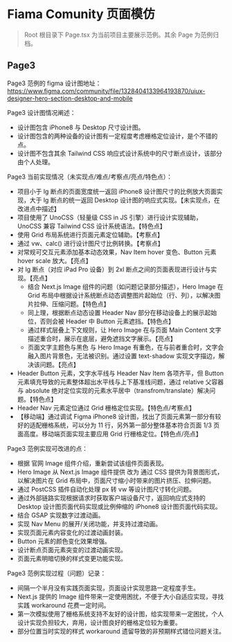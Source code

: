 # Fiama Comunity 页面模仿

> Root 根目录下 Page.tsx 为当前项目主要展示范例。其余 Page 为范例归档。

## Page3

Page3 范例的 figma 设计图地址：https://www.figma.com/community/file/1328404133964193870/uiux-designer-hero-section-desktop-and-mobile

Page3 设计图情况阐述：

- 设计图包含 iPhone8 与 Desktop 尺寸设计图。
- 设计图包含的两种设备的设计图有一定程度考虑栅格定位设计，是个不错的点。
- 设计图不包含其余 Tailwind CSS 响应式设计系统中的尺寸断点设计，该部分由个人处理。

Page3 当前实现情况（未实现点/难点/考察点/亮点/特色点）：

- 项目小于 lg 断点的页面宽度统一返回 iPhone8 设计图尺寸的比例放大页面实现，大于 lg 断点的统一返回 Desktop 设计图的响应式实现。【未实现点，在改进点中描述】
- 项目使用了 UnoCSS（轻量级 CSS in JS 引擎）进行设计实现辅助，UnoCSS 兼容 Tailwind CSS 设计系统语法。【特色点】
- 使用 Grid 布局系统进行页面元素定位辅助。【考察点】
- 通过 vw、calc() 进行设计图尺寸比例转换。【考察点】
- 对常规可交互元素添加基本动态效果，Nav Item hover 变色、Button 元素 hover scale 放大。【亮点】
- 对 lg 断点（对应 iPad Pro 设备）到 2xl 断点之间的页面表现进行设计与实现。【亮点】
  - 结合 Next.js Image 组件的问题（如问题记录部分描述），Hero Image 在 Grid 布局中根据设计系统断点动态调整图片起始位（行、列），以解决图片拉伸、压缩问题。【特色点】
  - 同上理，根据断点动态设置 Header Nav 部分在移动设备上的展示起始位，否则会被 Header 中 Button 元素遮挡。【特色点】
  - 通过样式层叠上下文规则，让 Hero Image 在与页面 Main Content 文字描述重合时，展示在底层，避免遮挡文字展示。【亮点】
  - 页面文字主题色与黑色 与 Hero Image 有重色，在与前者重合时，文字会融入图片背景色，无法被识别。通过设置 text-shadow 实现文字描边，解决该问题。【亮点】
- Header Button 元素，文字水平线与 Header Nav Item 各项齐平，但 Button 元素填充导致的元素整体超出水平线与上下基准线问题，通过 relative 父容器与 absolute 绝对定位实现的元素水平居中（transfrom/translate）解决问题。【特色点】
- Header Nav 元素定位通过 Grid 栅格定位实现。【特色点/考察点】
- 【移动端】通过调试 Figma iPhone8 设计图，找出了页面元素第一部分有较好的适配栅格系统，可以分为 11 行，另外第一部分整体基本符合页面 1/3 页面高度。移动端页面实现主要应用 Grid 行栅格定位。【特色点/亮点】

Page3 范例实现可改进的点：

- 根据 官网 Image 组件介绍，重新尝试该组件页面表现。
- Hero Image 从 Next.js Image 组件提供 改为 通过 CSS 提供为背景图形式，以解决图片在 Grid 布局中，页面尺寸缩小时带来的图片挤压、拉伸问题。
- 通过 PostCSS 插件自动化处理 px 转 vw 等设计图尺寸转化问题。
- 通过外部链路实现根据请求时获取客户端设备尺寸，返回响应式支持的 Desktop 设计图页面代码实现或比例伸缩的 iPhone8 设计图页面代码实现。
- 结合 GSAP 实现数字过渡动画。
- 实现 Nav Menu 的展开/关闭功能，并支持过渡动画。
- 实现页面元素内容变化的过渡动画封装。
- Button 元素的颜色变化效果增强。
- 设计断点页面元素突变的过渡动画实现。
- 页面元素明暗切换的样式变更功能实现。

Page3 范例实现过程（问题）记录：

- 间隔一个半月没有实践页面实现，页面设计实现思路一定程度手生。
- Next.js 提供的 Image 组件带来一定使用困扰，不便于大小自适应实现，寻找实践 workaround 花费一定时间。
- 第一次模拟使用了栅格系统支持不友好的设计图，给实现带来一定困扰，个人设计实现负担较大，弃用，设计图良好的栅格定位较为重要。
- 部分位置当时实现的样式 workaround 遗留导致的非预期样式错位问题关注。
